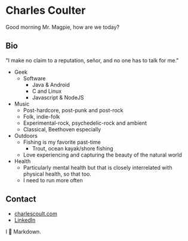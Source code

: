 # Charles Coulter
Good morning Mr. Magpie, how are we today?

## Bio
"I make no claim to a reputation, señor, and no one has to talk for me."
- Geek
    - Software
        - Java & Android
        - C and Linux
        - Javascript & NodeJS
- Music
    - Post-hardcore, post-punk and post-rock
    - Folk, indie-folk
    - Experimental-rock, psychedelic-rock and ambient
    - Classical, Beethoven especially
- Outdoors
    - Fishing is my favorite past-time
        - Trout, ocean kayak/shore fishing
    - Love experiencing and capturing the beauty of the natural world
- Health
    - Particularly mental health but that is closely interrelated with physical health, so that too.
    - I need to run more often

## Contact
- [charlescoult.com](charlescoult.com)
- [LinkedIn](https://www.linkedin.com/in/charlescoult/)

I :black_heart: Markdown.
